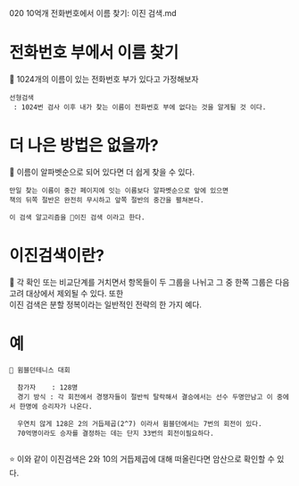 020 10억개 전화번호에서 이름 찾기: 이진 검색.md
# 전화번호 부에서 이름 찾기
📍 1024개의 이름이 있는 전화번호 부가 있다고 가정해보자
```
선형검색
 : 1024번 검사 이후 내가 찾는 이름이 전화번호 부에 없다는 것을 알게될 것 이다.
```

# 더 나은 방법은 없을까?
📍 이름이 알파벳순으로 되어 있다면 더 쉽게 찾을 수 있다.
```
만일 찾는 이름이 중간 페이지에 잇는 이름보다 알파벳순으로 앞에 있으면
책의 뒤쪽 절반은 완전히 무시하고 앞쪽 절반의 중간을 펼쳐본다.

이 검색 알고리즘을 🌈이진 검색 이라고 한다.
```

# 이진검색이란?
📍 각 확인 또는 비교단계를 거치면서 항목들이 두 그룹을 나뉘고 그 중 한쪽 그룹은 다음 고려 대상에서 제외될 수 있다. 또한  
  이진 검색은 분할 정복이라는 일반적인 전략의 한 가지 예다.
  

# 예
```
📍 윔블던테니스 대회 

  참가자    : 128명
  경기 방식 : 각 회전에서 경쟁자들이 절반씩 탈락해서 결승에서는 선수 두명만남고 이 중에서 한명에 승리자가 나온다.
  
  우연치 않게 128은 2의 거듭제곱(2^7) 이라서 윔블던에서는 7번의 회전이 있다.
  70억명이라도 승자를 결정하는 데는 단지 33번의 회전이필요하다. 
 
```
⭐️ 이와 같이 이진검색은 2와 10의 거듭제곱에 대해 떠올린다면 암산으로 확인할 수 있다.


